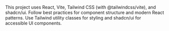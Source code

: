 <!-- Use this file to provide workspace-specific custom instructions to Copilot. For more details, visit https://code.visualstudio.com/docs/copilot/copilot-customization#_use-a-githubcopilotinstructionsmd-file -->

This project uses React, Vite, Tailwind CSS (with @tailwindcss/vite), and shadcn/ui. Follow best practices for component structure and modern React patterns. Use Tailwind utility classes for styling and shadcn/ui for accessible UI components.
